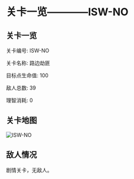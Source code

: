 # 关卡一览————ISW-NO


## 关卡一览

关卡编号: ISW-NO

关卡名称: 路边劫匪

目标点生命值: 100

敌人总数: 39

理智消耗: 0


## 关卡地图
![ISW-NO](./oprMap/ISW-NO.png)

## 敌人情况

剧情关卡，无敌人。

